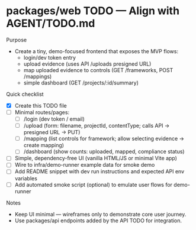 # packages/web TODO — Align with AGENT/TODO.md

Purpose
- Create a tiny, demo-focused frontend that exposes the MVP flows:
  - login/dev token entry
  - upload evidence (uses API /uploads presigned URL)
  - map uploaded evidence to controls (GET /frameworks, POST /mappings)
  - simple dashboard (GET /projects/:id/summary)

Quick checklist
- [x] Create this TODO file
- [ ] Minimal routes/pages:
  - [ ] /login (dev token / email)
  - [ ] /upload (form: filename, projectId, contentType; calls API -> presigned URL -> PUT)
  - [ ] /mapping (list controls for framework; allow selecting evidence -> create mapping)
  - [ ] /dashboard (show counts: uploaded, mapped, compliance status)
- [ ] Simple, dependency-free UI (vanilla HTML/JS or minimal Vite app)
- [ ] Wire to infra/demo-runner example data for smoke demo
- [ ] Add README snippet with dev run instructions and expected API env variables
- [ ] Add automated smoke script (optional) to emulate user flows for demo-runner

Notes
- Keep UI minimal — wireframes only to demonstrate core user journey.
- Use packages/api endpoints added by the API TODO for integration.
